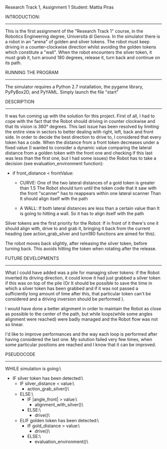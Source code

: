 Research Track 1, Assignment 1
Student: Mattia Piras




INTRODUCTION:
___________________________________________________________________________________________________________________________________________________________
This is the first assignment of the "Research Track 1" course, in the Robotics Engineering degree, Università di Genova. In the simulator there is a robot in an "arena" of golden and silver tokens. The robot must keep driving in a counter-clockwise direction whilst avoiding the golden tokens which constitute a "wall". When the robot encounters the silver token, it must grab it, turn around 180 degrees, release it, turn back and continue on its path.




RUNNING THE PROGRAM
___________________________________________________________________________________________________________________________________________________________
The simulator requires a Python 2.7 installation, the pygame library, PyPyBox2D, and PyYAML.
Simply launch the file "start"




DESCRIPTION
___________________________________________________________________________________________________________________________________________________________
It was fun coming up with the solution for this project.
First of all, I had to cope with the fact that the Robot should driving in counter clockwise and that its vision is 360° degrees. This last issue has been resolved by limiting the entire view in sectors to better dealing with right, left, back and front side. In order to decide the best direction to drive to, I considered that every token has a code.
When the distance from a front token decreases under a fixed value (I wanted to consider a dynamic value comparing the lateral distance from a golden token with the front one and checking if this last was less than the first one, but I had some issues) the Robot has to take a decision (see evaluation_environment function):

- if front_distance < frontValue:
  - CURVE:
      One of the two lateral distances of a gold token is greater than 1.5
      The Robot should turn until the token code that it saw with the front "scanner" has to reappears within one lateral scanner
      Than It should align itself with the path

  - A WALL:
      If both lateral distances are less than a certain value than It is going to hitting a wall.
      So it has to align itself with the path

Silver tokens are the first priority for the Robot: If in front of it there's one it should align with, drive to and grab it, bringing it back from the current heading (see action_grab_silver and turn180 functions are aimed for this).

The robot moves back slightly, after releasing the silver token, before turning back. This avoids hitting the token when rotating after the release.




FUTURE DEVELOPMENTS
___________________________________________________________________________________________________________________________________________________________
What I could have added was a pile for managing silver tokens: if the Robot inverted its driving direction, it could know it had just grabbed a silver token if this was on top of the pile (Or It should be possible to save the time in which a silver token has been grabbed and if it was not passed a sufficiently long amount of time after this, that particular token can't be considered and a driving inversion should be performed ).

I would have done a better alignment in order to maintain the Robot as close as possible to the center of the path, but while loops(while some angles alignment were reached) were badly managed and the Robot flow was not so linear.

I'd like to improve performances and the way each loop is performed after having considered the last one. My solution failed very few times, when some particular positions are reached and I know that it can be improved.




PSEUDOCODE
___________________________________________________________________________________________________________________________________________________________

WHILE simulation is going:\
- IF silver token has been detected:\
  - IF silver_distance < value:\
     - action_grab_silver()\
  - ELSE:\
     - IF |angle_front| > value:\
       - alignment_with_silver()\
     - ELSE:\
       - drive()\
  - ELIF golden token has been detected:\
    - IF gold_distance > value:\
      - drive()\
    - ELSE:\
      - evaluation_environment()\


